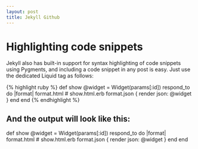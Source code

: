 ```yaml
---
layout: post
title: Jekyll Github
---
```


Highlighting code snippets
==============

Jekyll also has built-in support for syntax highlighting of code snippets using Pygments, 
and including a code snippet in any post is easy. 
Just use the dedicated Liquid tag as follows:


{% highlight ruby %}
def show
  @widget = Widget(params[:id])
  respond_to do |format|
    format.html # show.html.erb
    format.json { render json: @widget }
  end
end
{% endhighlight %}

And the output will look like this:
------------------------------------

def show
  @widget = Widget(params[:id])
  respond_to do |format|
    format.html # show.html.erb
    format.json { render json: @widget }
  end
end
